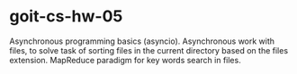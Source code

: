 # goit-cs-hw-05
Asynchronous programming basics (asyncio). Asynchronous work with files, to solve task of sorting files in the current directory based on the files extension. MapReduce paradigm for key words search in files.
